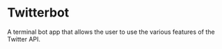 # Twitterbot
A terminal bot app that allows the user to use the various features of the Twitter API.
